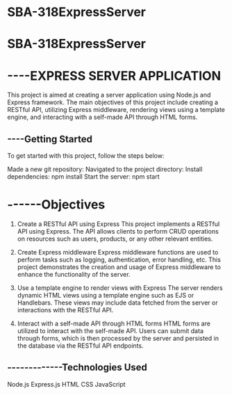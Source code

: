 # SBA-318ExpressServer
# SBA-318ExpressServer


----EXPRESS SERVER APPLICATION
==============================================


This project is aimed at creating a server application using Node.js and Express framework. The main objectives of this project include creating a RESTful API, utilizing Express middleware, rendering views using a template engine, and interacting with a self-made API through HTML forms.

----Getting Started
------------------------------------------------

To get started with this project, follow the steps below:

Made a new git repository:
Navigated to the project directory:
Install dependencies:
npm install
Start the server:
npm start

------Objectives
==============================================
1. Create a RESTful API using Express
This project implements a RESTful API using Express. The API allows clients to perform CRUD operations on resources such as users, products, or any other relevant entities.

2. Create Express middleware
Express middleware functions are used to perform tasks such as logging, authentication, error handling, etc. This project demonstrates the creation and usage of Express middleware to enhance the functionality of the server.

3. Use a template engine to render views with Express
The server renders dynamic HTML views using a template engine such as EJS or Handlebars. These views may include data fetched from the server or interactions with the RESTful API.

4. Interact with a self-made API through HTML forms
HTML forms are utilized to interact with the self-made API. Users can submit data through forms, which is then processed by the server and persisted in the database via the RESTful API endpoints.

-------------Technologies Used
---------------------------------------------------------
Node.js
Express.js
HTML
CSS
JavaScript